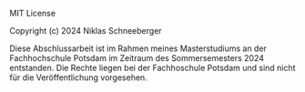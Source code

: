 MIT License

Copyright (c) 2024 Niklas Schneeberger  

Diese Abschlussarbeit ist im Rahmen meines Masterstudiums an der Fachhochschule Potsdam im Zeitraum des Sommersemesters 2024 entstanden.
Die Rechte liegen bei der Fachhoschule Potsdam und sind nicht für die Veröffentlichung vorgesehen.